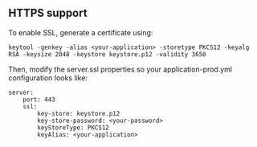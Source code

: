 ## HTTPS support

To enable SSL, generate a certificate using:
```
keytool -genkey -alias <your-application> -storetype PKCS12 -keyalg RSA -keysize 2048 -keystore keystore.p12 -validity 3650
```

Then, modify the server.ssl properties so your application-prod.yml configuration looks like:
```
server:
    port: 443
    ssl:
        key-store: keystore.p12
        key-store-password: <your-password>
        keyStoreType: PKCS12
        keyAlias: <your-application>
```
